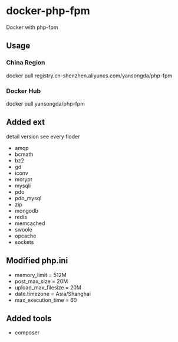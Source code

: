 # docker-php-fpm
Docker with php-fpm

## Usage
### China Region
docker pull registry.cn-shenzhen.aliyuncs.com/yansongda/php-fpm

### Docker Hub
docker pull yansongda/php-fpm

## Added ext

detail version see every floder

- amqp
- bcmath
- bz2 
- gd 
- iconv 
- mcrypt
- mysqli
- pdo
- pdo_mysql
- zip
- mongodb
- redis
- memcached
- swoole
- opcache
- sockets

## Modified php.ini
- memory_limit = 512M
- post_max_size = 20M
- upload_max_filesize = 20M
- date.timezone = Asia/Shanghai
- max_execution_time = 60

## Added tools
- composer